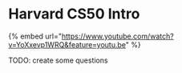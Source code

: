 # Harvard CS50 Intro

{% embed url="https://www.youtube.com/watch?v=YoXxevp1WRQ&feature=youtu.be" %}

TODO: create some questions

